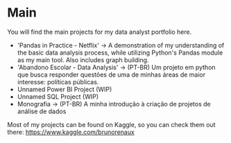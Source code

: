 # Main
You will find the main projects for my data analyst portfolio here.

* 'Pandas in Practice - Netflix' -> A demonstration of my understanding of the basic data analysis process, while utilizing Python's Pandas module as my main tool. Also includes graph building.
* 'Abandono Escolar - Data Analysis' -> (PT-BR) Um projeto em python que busca responder questões de uma de minhas áreas de maior interesse: políticas públicas.
* Unnamed Power BI Project (WIP)
* Unnamed SQL Project (WIP)
* Monografia -> (PT-BR) A minha introdução à criação de projetos de análise de dados

Most of my projects can be found on Kaggle, so you can check them out there:
https://www.kaggle.com/brunorenaux
